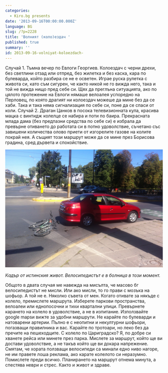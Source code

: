 ```yaml
---
categories:
  - Kiro.bg presents
date: '2013-09-16T00:00:00.000Z'
language: BG
slug: /?p=2228
title: 'Волният (коло)ездач '
published: true
summary: ''
id: 2013-09-16-volniyat-koloezdach-
---
```


Случай 1. Тъмна вечер по Евлоги Георгиев. Колоездач с черни дрехи, без светлини отзад или отпред, без жилетка и без каска, кара по булеварда, който разбира се не е осветен. Играе руска рулетка с живота си, като съм сигурен, че както никой не го вижда него, така и той не вижда нищо пред себе си. Щях да преглъна ситуацията, ако по цялото протежение на Евлоги нямаше велоалея успоредно на Перловец, по която драгият ни колоездач можеше да мине без да се хаби. Така и така няма сигнализация по себе си, поне да се спаси от коли. Случай 2. Драган Цанков в посока телевизионната кула, красива мацка с винтидж колелце се набира и поти по баира. Прекрасната млада дама (без предпазни средства по себе си) е избрала да превърне отиването до работата си в потно удоволствие, съчетано със завишени количества олово приети от изгорелите газове на колите покрай нея. А същият този маршрут може да се мине през Борисова градина, сред дървета и спокойствие. 

![Колело](https://raw.githubusercontent.com/kirilchristov/blog_images/main/2013/09/IMG_0645.jpg)

_Кадър от истинския живот. Велосипедистът е в болница в този момент._


Общото в двата случая ме навежда на мисълта, че масово бг велосипедистът не мисли. Или ако мисли, то го прави с мозъка на шофьор. А той не е. Няколко съвета от мен. Когато отивате за някъде с колело, премислете маршрута. Изберете паркови пространства, велоалеи или еднопосочни и тихи квартални улици. Превърнете карането на колело в удоволствие, а не в изпитание. Използвайте google mapsи вижте за удобни маршрути. Не карайте по булеварди и натоварени артерии. Пълно е с неопитни и некултурни шофьори, погазващи правилника и вас. Карайте по тротоари, но леко без да пречите на пешеходците. С колело по Цариградско? Я, по добре си хванете рейса или минете през парка. Мислете за маршрут, който ще ви достави удоволствие, а не такъв който ще ви докара напрежение. Смятам, че хората ползващи велосипеди са минали едно ниво нагоре, не им правете лоша реклама, ако карате колелото си неразумно. Помислете преди всичко. Планирането на маршрут отнема минута, а спестява неври и стрес. Както и живот и здраве.

